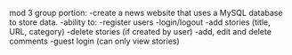 mod 3
group portion:
    -create a news website that uses a MySQL database to store data.
    -ability to:
      -register users
      -login/logout
      -add stories (title, URL, category)
      -delete stories (if created by user)
      -add, edit and delete comments
      -guest login (can only view stories)
